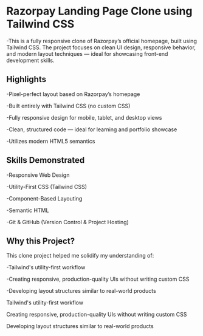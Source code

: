 # Razorpay Landing Page Clone using Tailwind CSS

-This is a fully responsive clone of Razorpay’s official homepage, built using Tailwind CSS. The project focuses on clean UI design, responsive behavior, and modern layout techniques — ideal for showcasing front-end development skills.

## Highlights

-Pixel-perfect layout based on Razorpay’s homepage

-Built entirely with Tailwind CSS (no custom CSS)

-Fully responsive design for mobile, tablet, and desktop views

-Clean, structured code — ideal for learning and portfolio showcase

-Utilizes modern HTML5 semantics


## Skills Demonstrated

-Responsive Web Design

-Utility-First CSS (Tailwind CSS)

-Component-Based Layouting

-Semantic HTML

-Git & GitHub (Version Control & Project Hosting)


## Why this Project?

This clone project helped me solidify my understanding of:

-Tailwind's utility-first workflow

-Creating responsive, production-quality UIs without writing custom CSS

-Developing layout structures similar to real-world products

Tailwind's utility-first workflow

Creating responsive, production-quality UIs without writing custom CSS

Developing layout structures similar to real-world products
